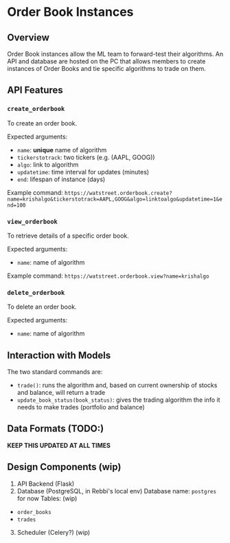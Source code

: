 # Order Book Instances

## Overview
Order Book instances allow the ML team to forward-test their algorithms. An API and database are hosted on the PC that allows members to create instances of Order Books and tie specific algorithms to trade on them.

## API Features
### `create_orderbook`
To create an order book.

Expected arguments:
- `name`: **unique** name of algorithm
- `tickerstotrack`: two tickers (e.g. (AAPL, GOOG))
- `algo`: link to algorithm
- `updatetime`: time interval for updates (minutes)
- `end`: lifespan of instance (days)

Example command: `https://watstreet.orderbook.create?name=krishalgo&tickerstotrack=AAPL,GOOG&algo=linktoalgo&updatetime=1&end=100`

### `view_orderbook`
To retrieve details of a specific order book.

Expected arguments:
- `name`: name of algorithm

Example command: `https://watstreet.orderbook.view?name=krishalgo`

### `delete_orderbook`
To delete an order book.

Expected arguments:
- `name`: name of algorithm

## Interaction with Models
The two standard commands are:
- `trade()`: runs the algorithm and, based on current ownership of stocks and balance, will return a trade
- `update_book_status(book_status)`: gives the trading algorithm the info it needs to make trades (portfolio and balance)

## Data Formats (TODO:)
**KEEP THIS UPDATED AT ALL TIMES** 


## Design Components (wip)
1. API Backend (Flask)
2. Database (PostgreSQL, in Rebbi's local env)
Database name: `postgres` for now
Tables: (wip)
- `order_books`
- `trades`
3. Scheduler (Celery?) (wip)






